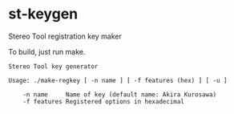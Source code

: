 # st-keygen
Stereo Tool registration key maker

To build, just run make.

```
Stereo Tool key generator

Usage: ./make-regkey [ -n name ] [ -f features (hex) ] [ -u ]

	-n name		Name of key (default name: Akira Kurosawa)
	-f features	Registered options in hexadecimal

```
